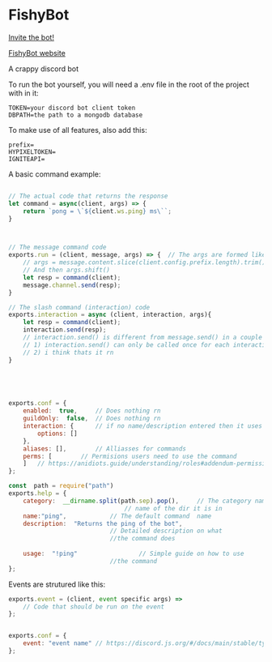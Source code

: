 # FishyBot
[Invite the bot!](https://discord.com/api/oauth2/authorize?client_id=721313666405761024&permissions=8&scope=bot)

[FishyBot website](https://fishman.live/)

A crappy discord bot


To run the bot yourself, you will need a .env file in the root of the project with in it:
```
TOKEN=your discord bot client token
DBPATH=the path to a mongodb database
```
To make use of all features, also add this:
```
prefix=
HYPIXELTOKEN=
IGNITEAPI=
```

A basic command example:
```js

// The actual code that returns the response
let command = async(client, args) => {
	return `pong = \`${client.ws.ping} ms\``;
}



// The message command code
exports.run = (client, message, args) => { 	// The args are formed like this:
	// args = message.content.slice(client.config.prefix.length).trim().split(/ +/g);
    // And then args.shift()
    let resp = command(client);
	message.channel.send(resp);
}

// The slash command (interaction) code
exports.interaction = async (client, interaction, args){
    let resp = command(client);
    interaction.send(resp); 
    // interaction.send() is different from message.send() in a couple of ways:
    // 1) interaction.send() can only be called once for each interaction
    // 2) i think thats it rn
}

  



exports.conf = {
    enabled:  true, 	// Does nothing rn
    guildOnly:  false, 	// Does nothing rn
    interaction: {      // if no name/description entered then it uses the one from help
        options: []
    },
	aliases: [], 		// Alliasses for commands
	perms: [ 		// Permisions users need to use the command
	]	// https://anidiots.guide/understanding/roles#addendum-permission-names
};

const  path = require("path")
exports.help = {
	category:  __dirname.split(path.sep).pop(), 	// The category name, this returns the 
                                // name of the dir it is in
	name:"ping",            // The default command  name
	description:  "Returns the ping of the bot",
							// Detailed description on what 
							//the command does
	
	usage:  "!ping"					// Simple guide on how to use 
							//the command
};
```


Events are strutured like this:
```js
exports.event = (client, event specific args) =>
	// Code that should be run on the event
};


exports.conf = {
    event: "event name" // https://discord.js.org/#/docs/main/stable/typedef/WSEventType
};

```

